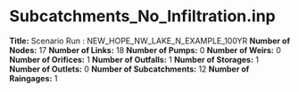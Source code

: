 # Subcatchments_No_Infiltration.inp
**Title:** Scenario Run :  NEW_HOPE_NW_LAKE_N_EXAMPLE_100YR
**Number of Nodes:** 17
**Number of Links:** 18
**Number of Pumps:** 0
**Number of Weirs:** 0
**Number of Orifices:** 1
**Number of Outfalls:** 1
**Number of Storages:** 1
**Number of Outlets:** 0
**Number of Subcatchments:** 12
**Number of Raingages:** 1
